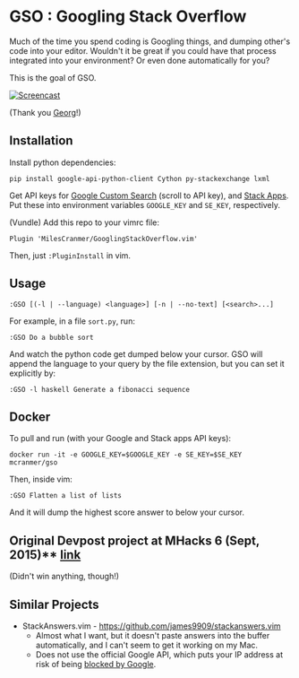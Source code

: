 # GSO : Googling Stack Overflow

Much of the time you spend coding is Googling things, and dumping
other's code into your editor. Wouldn't it be great if you could have
that process integrated into your environment? Or even done
automatically for you?

This is the goal of GSO.

[![Screencast](http://i.imgur.com/pbqMMjh.gif)](https://asciinema.org/a/123242)

(Thank you [Georg](https://stackoverflow.com/a/14017798/2689923)!)

## Installation

Install python dependencies:

```` 
pip install google-api-python-client Cython py-stackexchange lxml
````

Get API keys for [Google Custom Search](https://developers.google.com/custom-search/json-api/v1/overview)
(scroll to API key), and [Stack Apps](https://stackapps.com/apps/oauth/register). Put these into
environment variables `GOOGLE_KEY` and
`SE_KEY`, respectively.

(Vundle) Add this repo to your vimrc file:

````
Plugin 'MilesCranmer/GooglingStackOverflow.vim'
````

Then, just `:PluginInstall` in vim.

Usage
-----

````
:GSO [(-l | --language) <language>] [-n | --no-text] [<search>...]
````


For example, in a file `sort.py`, run:

````
:GSO Do a bubble sort
````

And watch the python code get dumped below your cursor.
GSO will append the language to your query by the file extension, but you can set it explicitly by:

````
:GSO -l haskell Generate a fibonacci sequence
````

Docker
------

To pull and run (with your Google and Stack apps API keys):

```` 
docker run -it -e GOOGLE_KEY=$GOOGLE_KEY -e SE_KEY=$SE_KEY mcranmer/gso
````

Then, inside vim:

```` 
:GSO Flatten a list of lists
````

And it will dump the highest score answer to below your cursor.

## Original Devpost project at MHacks 6 (Sept, 2015)** [link](http://devpost.com/software/stack-of-py)

(Didn't win anything, though!)


## Similar Projects

-   StackAnswers.vim - <https://github.com/james9909/stackanswers.vim>
    -   Almost what I want, but it doesn't paste answers into the buffer
        automatically, and I can't seem to get it working on my Mac.
    -   Does not use the official Google API, which puts your IP address
        at risk of being [blocked by Google](https://stackoverflow.com/questions/22657548/is-it-ok-to-scrape-data-from-google-results).
